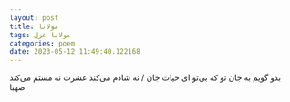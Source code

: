 ```yaml
---
layout: post
title: مولانا
tags: مولانا غزل
categories: poem
date: 2023-05-12 11:49:40.122168
---
```


بدو گویم به جان تو که بی‌تو ای حیات جان / نه شادم می‌کند عشرت نه مستم می‌کند صهبا